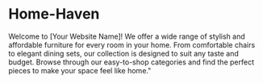 # Home-Haven
Welcome to [Your Website Name]! We offer a wide range of stylish and affordable furniture for every room in your home. From comfortable chairs
 to elegant dining sets, our collection is designed to suit any taste and budget. Browse through our easy-to-shop categories and find the perfect pieces to make your space feel like home."
